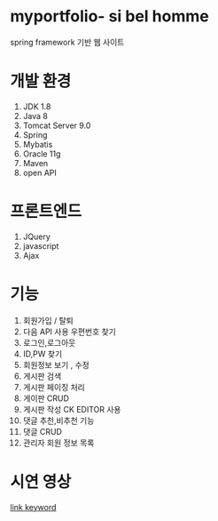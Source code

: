 # myportfolio- si bel homme

spring framework 기반 웹 사이트


# 개발 환경
1. JDK 1.8
2. Java 8
3. Tomcat Server 9.0
4. Spring
5. Mybatis
6. Oracle 11g 
7. Maven
8. open API 

# 프론트엔드
1. JQuery
2. javascript
3. Ajax


# 기능

1. 회원가입 / 탈퇴
2. 다음 API 사용 우편번호 찾기
3. 로그인,로그아웃
4. ID,PW 찾기
5. 회원정보 보기 , 수정
6. 게시판 검색
7. 게시판 페이징 처리
8. 게이판 CRUD
9. 게시판 작성 CK EDITOR 사용
10. 댓글 추천,비추천 기능
11. 댓글 CRUD
12. 관리자 회원 정보 목록

# 시연 영상
[link keyword][id]

[id]: URL "https://www.youtube.com/watch?v=pCJG-2w-MXA"
